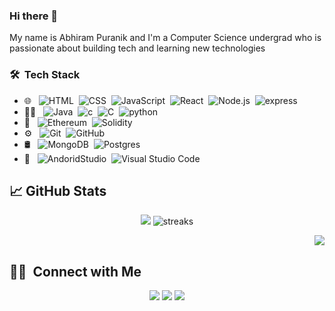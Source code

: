### Hi there 👋


My name is Abhiram Puranik and I'm a Computer Science undergrad who is passionate about building tech and learning new technologies 

### 🛠 &nbsp;Tech Stack


- 🌐 &nbsp;
  ![HTML](https://img.shields.io/badge/HTML5-E34F26?style=for-the-badge&logo=html5&logoColor=white)&nbsp;
  ![CSS](https://img.shields.io/badge/CSS-1572B6?style=for-the-badge&logo=css&logoColor=white)&nbsp;
  ![JavaScript](https://img.shields.io/badge/JavaScript-323330?style=for-the-badge&logo=javascript&logoColor=F7DF1E)&nbsp;
  ![React](https://img.shields.io/badge/React-20232A?style=for-the-badge&logo=react&logoColor=61DAFB)&nbsp;
  ![Node.js](https://img.shields.io/badge/Node.js-339933?style=for-the-badge&logo=nodedotjs&logoColor=white)&nbsp;
  ![express](https://img.shields.io/badge/Express.js-000000?style=for-the-badge&logo=express&logoColor=white)
- 👩‍💻 &nbsp;
  ![Java](https://img.shields.io/badge/Java-ED8B00?style=for-the-badge&logo=java&logoColor=white)&nbsp;
  ![c](https://img.shields.io/badge/C-00599C?style=for-the-badge&logo=c&logoColor=white)&nbsp;
  ![C](https://img.shields.io/badge/C%2B%2B-00599C?style=for-the-badge&logo=c%2B%2B&logoColor=white)&nbsp;
  ![python](https://img.shields.io/badge/Python-FFD43B?style=for-the-badge&logo=python&logoColor=blue)
- 🔗 &nbsp;
  ![Ethereum](https://img.shields.io/badge/Ethereum-3C3C3D?style=for-the-badge&logo=Ethereum&logoColor=white)&nbsp;
  ![Solidity](https://img.shields.io/badge/Solidity-e6e6e6?style=for-the-badge&logo=solidity&logoColor=black)&nbsp;
- ⚙️ &nbsp;
  ![Git](https://img.shields.io/badge/GIT-E44C30?style=for-the-badge&logo=git&logoColor=white)&nbsp;
  ![GitHub](https://img.shields.io/badge/GitHub-100000?style=for-the-badge&logo=github&logoColor=white)&nbsp;
- 🛢 &nbsp;
  ![MongoDB](https://img.shields.io/badge/MongoDB-4EA94B?style=for-the-badge&logo=mongodb&logoColor=white)&nbsp;
  ![Postgres](https://img.shields.io/badge/PostgreSQL-316192?style=for-the-badge&logo=postgresql&logoColor=white)&nbsp;
- 🔧 &nbsp;
  ![AndoridStudio](https://img.shields.io/badge/Android_Studio-3DDC84?style=for-the-badge&logo=android-studio&logoColor=white)&nbsp;
  ![Visual Studio Code](https://img.shields.io/badge/Visual_Studio_Code-0078D4?style=for-the-badge&logo=visual%20studio%20code&logoColor=white)&nbsp;


## &#x1f4c8; GitHub Stats


<!-- ![languages](https://github-readme-stats.vercel.app/api/top-langs?username=abhirampuranik&show_icons=true&locale=en&layout=compact&theme=radical) ![grade](https://github-readme-stats.vercel.app/api?username=abhirampuranik&count_private=true&theme=tokyonight) -->

<!-- ![streaks](https://github-readme-streak-stats.herokuapp.com/?user=abhirampuranik&theme=radical) -->
<p align="center">
  <img src="https://github-readme-stats.vercel.app/api?username=abhirampuranik&count_private=true&theme=tokyonight" /> 
  <img src="https://github-readme-streak-stats.herokuapp.com/?user=abhirampuranik&theme=radical" alt="streaks"/>
</p>

<!-- 
![GitHub Activity Graph](https://activity-graph.herokuapp.com/graph?username=abhirampuranik&bg_color=000000&color=4fff67&line=4fff67&point=ffffff&area=true&hide_border=true)   -->
<p align="right">
  <img src="https://visitor-badge.glitch.me/badge?page_id=abhirampuranik" />
</p>

<!-- ![](https://visitor-badge.glitch.me/badge?page_id=abhirampuranik) -->

##  🤝🏻 &nbsp;Connect with Me

<p align="center">
<a href="https://www.linkedin.com/in/abhiram-puranik/"><img src="https://img.shields.io/badge/LinkedIn-0077B5?style=for-the-badge&logo=linkedin&logoColor=white"/></a>
<a href="mailto:abhiramkpuranik@gmail.com"><img src="https://img.shields.io/badge/Gmail-D14836?style=for-the-badge&logo=gmail&logoColor=white"/></a>
<a href="https://twitter.com/AbhiramPuranik"><img src="https://img.shields.io/badge/Twitter-1DA1F2?style=for-the-badge&logo=twitter&logoColor=white"/></a>
